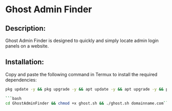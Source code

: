 # Ghost Admin Finder

## Description:
Ghost Admin Finder is designed to quickly and simply locate admin login panels on a website.

## Installation:
Copy and paste the following command in Termux to install the required dependencies:
```bash
pkg update -y && pkg upgrade -y && apt update -y && apt upgrade -y && pkg install bash curl git -y && git clone https://github.com/X-Shir0/GhostAdminFinder```

```bash
cd GhostAdminFinder && chmod +x ghost.sh && ./ghost.sh domainname.com```